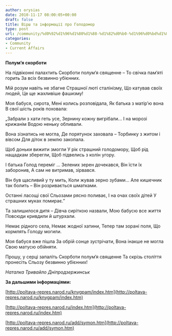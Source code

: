 ```yaml
---
author: orysias
date: 2010-11-17 08:00:05+00:00
draft: false
title: Вірш та інформації про Голодомор
type: post
url: /community/%d0%92%d1%96%d1%80%d1%88-%d1%82%d0%b0-%d1%96%d0%bd%d1%84%d0%be%d1%80%d0%bc%d0%b0%d1%86%d1%96%d1%97-%d0%bf%d1%80%d0%be-%d0%93%d0%be%d0%bb%d0%be%d0%b4%d0%be%d0%bc%d0%be%d1%80/
categories:
- Community
- Current Affairs
---
```


**Полум’я скорботи**

На підвіконні палахтить
Скорботи полум’я священне –
То свічка пам’яті горить
За всіх безвинно убієнних.

Мій розум навіть не збагне
Страшної люті сталінізму,
Що катував своїх людей,
Це ще жахливіше фашизму!

Моя бабуся, сирота,
Мені колись розповідала,
Як батька з матір’ю вона
В свої шість років поховала:

„Забрали з хати геть усе,
Зернину кожну вигрібали...
І на морозі крижанім
Водою неньку обливали.

Вона зізнатись не могла,
Де порятунок заховала –
Торбинку з житом і вівсом
Для діток в землю закопала.

Щоб доньки вижити змогли
У рік страшний голодомору,
Щоб рід нащадкам зберегли,
Щоб підвелись з колін угору.

І батька Голод переміг ...
Зелених зерен дочекався,
Він їсти їх заборонив,
А сам не витримав, зірвався.

Він був щасливий у ту мить,
Коли жував зерно зубами...
Але кишечник так болить –
Він розривається шматками.

Останні ласощі свої
Сльозами рясно поливає,
І на очах своїх дітей
У страшних муках помирає.”

Та залишилося дитя –
Дівча сиріткою назвали,
Мою бабусю все життя
Повсюди кривдили й штурхали.

Немає рідного села,
Немає жодної хатини,
Тепер там зорані поля,
Що кормлять Голоду могили.

Моя бабуся вже пішла
За обрій сонце зустрічати,
Вона інакше не могла
Свою матусю обійняти.

Прошу, у серці запаліть
Скорботи полум’я священне
Та скрізь століття пронесіть
Сльозу безвинно убієнних!

_Наталка Тривайло_
_Дніпродзержинськ_

**За дальшими інформаціями:**

[http://poltava-repres.narod.ru/knygpam/index.htm](http://poltava-repres.narod.ru/knygpam/index.htm)

[http://poltava-repres.narod.ru/index.htm](http://poltava-repres.narod.ru/index.htm)

[http://poltava-repres.narod.ru/add/symon.htm](http://poltava-repres.narod.ru/add/symon.htm)
